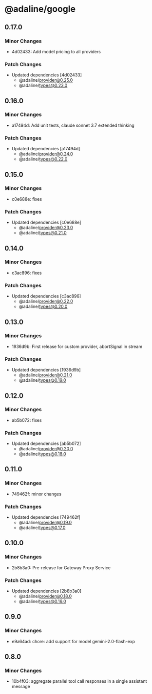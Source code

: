 # @adaline/google

## 0.17.0

### Minor Changes

- 4d02433: Add model pricing to all providers

### Patch Changes

- Updated dependencies [4d02433]
  - @adaline/provider@0.25.0
  - @adaline/types@0.23.0

## 0.16.0

### Minor Changes

- a17494d: Add unit tests, claude sonnet 3.7 extended thinking

### Patch Changes

- Updated dependencies [a17494d]
  - @adaline/provider@0.24.0
  - @adaline/types@0.22.0

## 0.15.0

### Minor Changes

- c0e688e: fixes

### Patch Changes

- Updated dependencies [c0e688e]
  - @adaline/provider@0.23.0
  - @adaline/types@0.21.0

## 0.14.0

### Minor Changes

- c3ac896: fixes

### Patch Changes

- Updated dependencies [c3ac896]
  - @adaline/provider@0.22.0
  - @adaline/types@0.20.0

## 0.13.0

### Minor Changes

- 1936d9b: First release for custom provider, abortSignal in stream

### Patch Changes

- Updated dependencies [1936d9b]
  - @adaline/provider@0.21.0
  - @adaline/types@0.19.0

## 0.12.0

### Minor Changes

- ab5b072: fixes

### Patch Changes

- Updated dependencies [ab5b072]
  - @adaline/provider@0.20.0
  - @adaline/types@0.18.0

## 0.11.0

### Minor Changes

- 749462f: minor changes

### Patch Changes

- Updated dependencies [749462f]
  - @adaline/provider@0.19.0
  - @adaline/types@0.17.0

## 0.10.0

### Minor Changes

- 2b8b3a0: Pre-release for Gateway Proxy Service

### Patch Changes

- Updated dependencies [2b8b3a0]
  - @adaline/provider@0.18.0
  - @adaline/types@0.16.0

## 0.9.0

### Minor Changes

- e9a64ad: chore: add support for model gemini-2.0-flash-exp

## 0.8.0

### Minor Changes

- 10b4f03: aggregate parallel tool call responses in a single assistant message
